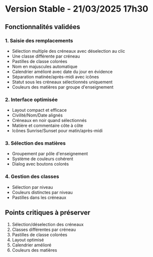 
# Version Stable - 21/03/2025 17h30

## Fonctionnalités validées

### 1. Saisie des remplacements
- Sélection multiple des créneaux avec déselection au clic
- Une classe différente par créneau
- Pastilles de classe colorées
- Nom en majuscules automatique
- Calendrier amélioré avec date du jour en évidence
- Séparation matinée/après-midi avec icônes
- Statut sous les créneaux sélectionnés uniquement
- Couleurs des matières par groupe d'enseignement

### 2. Interface optimisée
- Layout compact et efficace
- Civilité/Nom/Date alignés
- Créneaux en noir quand sélectionnés
- Matière et commentaire côte à côte
- Icônes Sunrise/Sunset pour matin/après-midi

### 3. Sélection des matières
- Groupement par pôle d'enseignement
- Système de couleurs cohérent
- Dialog avec boutons colorés

### 4. Gestion des classes
- Sélection par niveau
- Couleurs distinctes par niveau
- Pastilles dans les créneaux

## Points critiques à préserver
1. Sélection/déselection des créneaux
2. Classes différentes par créneau
3. Pastilles de classe colorées
4. Layout optimisé
5. Calendrier amélioré
6. Couleurs des matières
